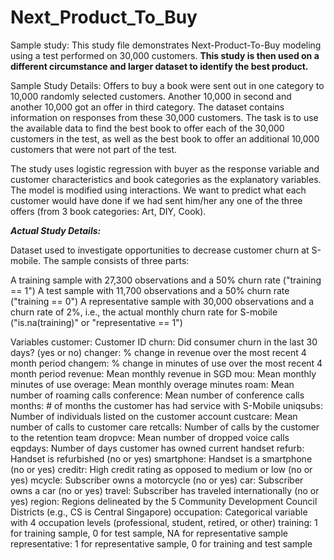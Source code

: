 # Next_Product_To_Buy
Sample study: This study file demonstrates Next-Product-To-Buy modeling using a test performed on 30,000 customers.
**This study is then used on a different circumstance and larger dataset to identify the best product.**

Sample Study Details:
Offers to buy a book were sent out in one category to 10,000 randomly selected customers. Another 10,000 in second and another 10,000 got an offer in third category. The dataset contains information on responses from these 30,000 customers. The task is to use the available data to find the best book to offer each of the 30,000 customers in the test, as well as the best book to offer an additional 10,000 customers that were not part of the test. 

The study uses logistic regression with buyer as the response variable and customer characteristics and book categories as the explanatory variables. The model is modified using interactions. We want to predict what each customer would have done if we had sent him/her any one of the three offers (from 3 book categories: Art, DIY, Cook). 

***Actual Study Details:***

Dataset used to investigate opportunities to decrease customer churn at S-mobile. The sample consists of three parts:

A training sample with 27,300 observations and a 50% churn rate ("training == 1")
A test sample with 11,700 observations and a 50% churn rate ("training == 0")
A representative sample with 30,000 observations and a churn rate of 2%, i.e., the actual monthly churn rate for S-mobile ("is.na(training)" or "representative == 1")

Variables
customer: Customer ID
churn: Did consumer churn in the last 30 days? (yes or no)
changer: % change in revenue over the most recent 4 month period
changem: % change in minutes of use over the most recent 4 month period
revenue: Mean monthly revenue in SGD
mou: Mean monthly minutes of use
overage: Mean monthly overage minutes
roam: Mean number of roaming calls
conference: Mean number of conference calls
months: # of months the customer has had service with S-Mobile
uniqsubs: Number of individuals listed on the customer account
custcare: Mean number of calls to customer care
retcalls: Number of calls by the customer to the retention team
dropvce: Mean number of dropped voice calls
eqpdays: Number of days customer has owned current handset
refurb: Handset is refurbished (no or yes)
smartphone: Handset is a smartphone (no or yes)
creditr: High credit rating as opposed to medium or low (no or yes)
mcycle: Subscriber owns a motorcycle (no or yes)
car: Subscriber owns a car (no or yes)
travel: Subscriber has traveled internationally (no or yes)
region: Regions delineated by the 5 Community Development Council Districts (e.g., CS is Central Singapore)
occupation: Categorical variable with 4 occupation levels (professional, student, retired, or other)
training: 1 for training sample, 0 for test sample, NA for representative sample
representative: 1 for representative sample, 0 for training and test sample



